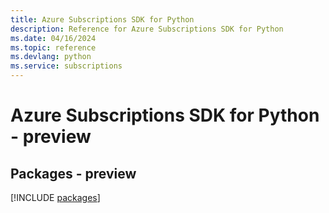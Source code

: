 ```yaml
---
title: Azure Subscriptions SDK for Python
description: Reference for Azure Subscriptions SDK for Python
ms.date: 04/16/2024
ms.topic: reference
ms.devlang: python
ms.service: subscriptions
---
```

# Azure Subscriptions SDK for Python - preview
## Packages - preview
[!INCLUDE [packages](subscriptions-index.md)]